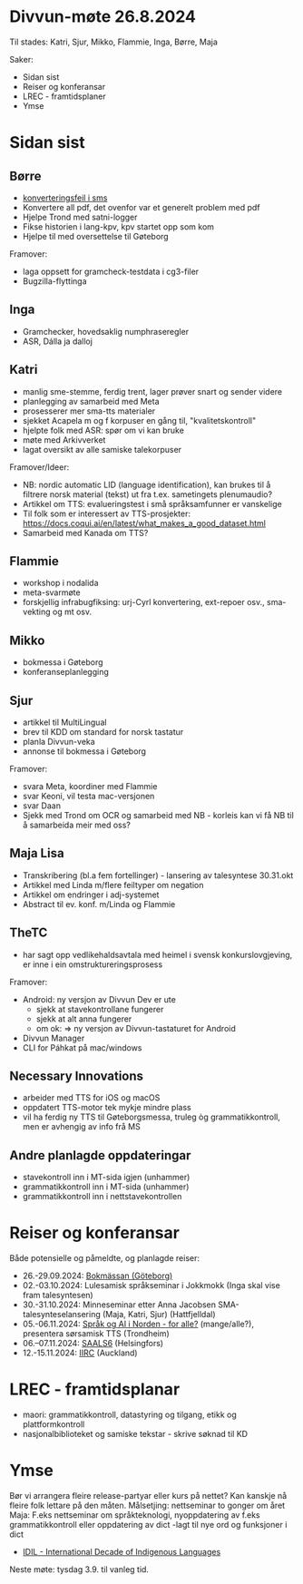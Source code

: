 # Divvun-møte 26.8.2024

Til stades: Katri, Sjur, Mikko, Flammie, Inga, Børre, Maja

Saker:

- Sidan sist
- Reiser og konferansar
- LREC - framtidsplaner
- Ymse

# Sidan sist

## Børre

- [konverteringsfeil i sms](https://github.com/giellalt/corpus-sms/issues/1)
- Konvertere all pdf, det ovenfor var et generelt problem med pdf
- Hjelpe Trond med satni-logger
- Fikse historien i lang-kpv, kpv startet opp som kom
- Hjelpe til med oversettelse til Gøteborg

Framover:

- laga oppsett for gramcheck-testdata i cg3-filer
- Bugzilla-flyttinga

## Inga

- Gramchecker, hovedsaklig numphraseregler 
- ASR, Dálla ja dalloj

## Katri

- manlig sme-stemme, ferdig trent, lager prøver snart og sender videre
- planlegging av samarbeid med Meta
- prosesserer mer sma-tts materialer
- sjekket Acapela m og f korpuser en gång til, "kvalitetskontroll"
- hjelpte folk med ASR: spør om vi kan bruke
- møte med Arkivverket
- lagat oversikt av alle samiske talekorpuser

Framover/Ideer:

- NB: nordic automatic LID (language
  identification), kan brukes til å filtrere norsk
  material (tekst) ut fra t.ex. sametingets
  plenumaudio?
- Artikkel om TTS: evalueringstest i små språksamfunner er vanskelige
- Til folk som er interessert av TTS-prosjekter: <https://docs.coqui.ai/en/latest/what_makes_a_good_dataset.html>
- Samarbeid med Kanada om TTS?

## Flammie

- workshop i nodalida
- meta-svarmøte
- forskjellig infrabugfiksing: urj-Cyrl konvertering, ext-repoer osv., sma-vekting og mt osv. 

## Mikko

- bokmessa i Gøteborg
- konferanseplanlegging

## Sjur

- artikkel til MultiLingual
- brev til KDD om standard for norsk tastatur
- planla Divvun-veka
- annonse til bokmessa i Gøteborg

Framover:

- svara Meta, koordiner med Flammie
- svar Keoni, vil testa mac-versjonen
- svar Daan
- Sjekk med Trond om OCR og samarbeid med NB - korleis kan vi få NB til å samarbeida meir med oss?

## Maja Lisa

- Transkribering (bl.a fem fortellinger) - lansering av talesyntese 30.31.okt 
- Artikkel med Linda m/flere feiltyper om negation 
- Artikkel om endringer i adj-systemet
- Abstract til ev. konf. m/Linda og Flammie

## TheTC

- har sagt opp vedlikehaldsavtala med heimel i
  svensk konkurslovgjeving, er inne i ein
  omstruktureringsprosess

Framover:

- Android: ny versjon av Divvun Dev er ute
    - sjekk at stavekontrollane fungerer
    - sjekk at alt anna fungerer
    - om ok: => ny versjon av Divvun-tastaturet for Android
- Divvun Manager
- CLI for Páhkat på mac/windows

## Necessary Innovations

- arbeider med TTS for iOS og macOS
- oppdatert TTS-motor tek mykje mindre plass
- vil ha ferdig ny TTS til Gøteborgsmessa, truleg
  òg grammatikkontroll, men er avhengig av info
  frå MS

## Andre planlagde oppdateringar

- stavekontroll inn i MT-sida igjen (unhammer)
- grammatikkontroll inn i MT-sida (unhammer)
- grammatikkontroll inn i nettstavekontrollen

# Reiser og konferansar

Både potensielle og påmeldte, og planlagde reiser:

- 26.-29.09.2024: [Bokmässan (Göteborg)](https://bokmassan.se/)
- 02.-03.10.2024: Lulesamisk språkseminar i Jokkmokk (Inga skal vise fram talesyntesen)
- 30.-31.10.2024: Minneseminar etter Anna Jacobsen
  SMA-talesynteselansering (Maja, Katri, Sjur) (Hattfjelldal)
- 05.-06.11.2024: [Språk og AI i Norden - for alle?](https://www.ntnu.edu/norwai/sprak-og-ai-i-norden) (mange/alle?), presentera sørsamisk TTS (Trondheim)
- 06.–07.11.2024: [SAALS6](https://blogs.helsinki.fi/saals62024/) (Helsingfors)
- 12.-15.11.2024: [IIRC](https://www.iirc.ac.nz/) (Auckland)

# LREC - framtidsplanar

- maori: grammatikkontroll, datastyring og tilgang, etikk og plattformkontroll
- nasjonalbiblioteket og samiske tekstar - skrive søknad til KD

# Ymse

Bør vi arrangera fleire release-partyar eller kurs på nettet? Kan kanskje nå fleire folk lettare på den måten. Målsetjing: nettseminar to gonger om året
Maja: F.eks nettseminar om språkteknologi, nyoppdatering av f.eks grammatikkontroll eller oppdatering av dict -lagt til nye ord og funksjoner i dict

- [IDIL - International Decade of Indigenous Languages](https://fpcc.ca/stories/the-decade-of-indigenous-languages/)

Neste møte: tysdag 3.9. til vanleg tid.
